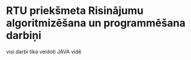 # RTU priekšmeta Risinājumu algoritmizēšana un programmēšana darbiņi

visi darbi tika veidoti JAVA vidē
